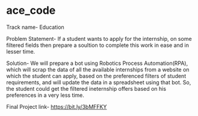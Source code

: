# ace_code

Track name- Education

Problem Statement- If a student wants to apply for the internship, on some filtered fields then prepare a soultion to complete this work in ease and in lesser time.

Solution- We will prepare a bot using Robotics Process Automation(RPA), which will scrap the data of all the available internships from a website on which the student can apply, based on the preferenced filters of student requirements, and will update the data in a spreadsheet using that bot.
So, the student could get the filtered ineternship offers based on his preferences in a very less time. 
             
             
Final Project link- https://bit.ly/3bMFFKY          
